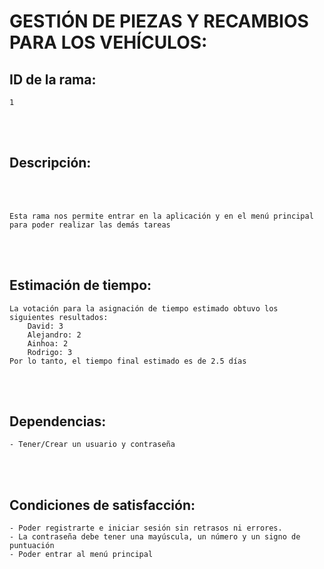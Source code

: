 
# GESTIÓN DE PIEZAS Y RECAMBIOS PARA LOS VEHÍCULOS:
  
## ID de la rama: 
```
1
```
<br><br/>


## Descripción: 
<br><br/>
```
Esta rama nos permite entrar en la aplicación y en el menú principal para poder realizar las demás tareas
```

<br><br/>

## Estimación de tiempo:
```
La votación para la asignación de tiempo estimado obtuvo los siguientes resultados:
    David: 3
    Alejandro: 2
    Ainhoa: 2
    Rodrigo: 3
Por lo tanto, el tiempo final estimado es de 2.5 días
```
<br><br/>

## Dependencias:
```
- Tener/Crear un usuario y contraseña
```

<br><br/>

## Condiciones de satisfacción:
```
- Poder registrarte e iniciar sesión sin retrasos ni errores.
- La contraseña debe tener una mayúscula, un número y un signo de puntuación
- Poder entrar al menú principal 
```
<br> <br/>




